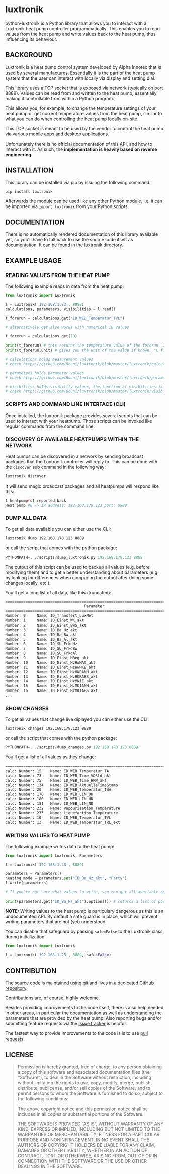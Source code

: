 # luxtronik

python-luxtronik is a Python library that allows you to interact with a
Luxtronik heat pump controller programmatically. This enables you to read
values from the heat pump and write values back to the heat pump, thus
influencing its behaviour.

## BACKGROUND

Luxtronik is a heat pump control system developed by Alpha Innotec that is used
by several manufactures. Essentially it is the part of the heat pump system
that the user can interact with locally via display and setting dial.

This library uses a TCP socket that is exposed via network (typically on port
8889). Values can be read from and written to the heat pump, essentially making
it controllable from within a Python program.

This allows you, for example, to change the temperature settings of your heat
pump or get current temperature values from the heat pump, similar to what you
can do when controlling the heat pump locally on-site.

This TCP socket is meant to be used by the vendor to control the heat pump
via various mobile apps and desktop applications.

Unfortunately there is no official documentation of this API, and how to
interact with it. As such, the **implementation is heavily based on reverse
engineering**.

## INSTALLATION

This library can be installed via pip by issuing the following command:

```shell
pip install luxtronik
```

Afterwards the module can be used like any other Python module, i.e. it can
be imported via `import luxtronik` from your Python scripts.

## DOCUMENTATION

There is no automatically rendered documentation of this library available yet,
so you'll have to fall back to use the source code itself as documentation. It
can be found in the [luxtronik](luxtronik/) directory.

## EXAMPLE USAGE

### READING VALUES FROM THE HEAT PUMP

The following example reads in data from the heat pump:

```python
from luxtronik import Luxtronik

l = Luxtronik('192.168.1.23', 8889)
calculations, parameters, visibilities = l.read()

t_forerun = calculations.get("ID_WEB_Temperatur_TVL")

# alternatively get also works with numerical ID values

t_forerun = calculations.get(10)

print(t_forerun) # this returns the temperature value of the forerun, 22.7 for example
print(t_forerun.unit) # gives you the unit of the value if known, °C for example

# calculations holds measurement values
# check https://github.com/Bouni/luxtronik/blob/master/luxtronik/calculations.py for values you might need

# parameters holds parameter values
# check https://github.com/Bouni/luxtronik/blob/master/luxtronik/parameters.py for values you might need

# visibilitys holds visibility values, the function of visibilities is not clear at this point
# check https://github.com/Bouni/luxtronik/blob/master/luxtronik/visibilities.py for values you might need
```

### SCRIPTS AND COMMAND LINE INTERFACE (CLI)

Once installed, the luxtronik package provides several scripts that can be used
to interact with your heatpump. Those scripts can be invoked like regular
commands from the command line.

### DISCOVERY OF AVAILABLE HEATPUMPS WITHIN THE NETWORK

Heat pumps can be discovered in a network by sending broadcast packages that the Luxtronik controller will reply to. This can be done with the `discover` sub command in the following way:

```sh
luxtronik discover
```

It will send magic broadcast packages and all heatpumps will respond like this:

```sh
1 heatpump(s) reported back                                                                                                                                                                                      │
Heat pump #0 -> IP address: 192.168.178.123 port: 8889
```

### DUMP ALL DATA

To get all data available you can either use the CLI:

```sh
luxtronik dump 192.168.178.123 8889
```

or call the script that comes with the python package:

```python
PYTHONPATH=. ./scripts/dump_luxtronik.py 192.168.178.123 8889
```

The output of this script can be used to backup all values (e.g. before
modifying them) and to get a better understanding about parameters (e.g. by
looking for differences when comparing the output after doing some changes
locally, etc.).

You'll get a long list of all data, like this (truncated):

```txt
================================================================================                                                                                                                                 │
                                   Parameter                                                                                                                                                                     │
================================================================================                                                                                                                                 │
Number: 0     Name: ID_Transfert_LuxNet                                          Type: Unknown              Value: 0                                                                                             │
Number: 1     Name: ID_Einst_WK_akt                                              Type: Celsius              Value: 1.0                                                                                           │
Number: 2     Name: ID_Einst_BWS_akt                                             Type: Celsius              Value: 50.0                                                                                          │
Number: 3     Name: ID_Ba_Hz_akt                                                 Type: HeatingMode          Value: Off                                                                                           │
Number: 4     Name: ID_Ba_Bw_akt                                                 Type: HotWaterMode         Value: Automatic                                                                                     │
Number: 5     Name: ID_Ba_Al_akt                                                 Type: Unknown              Value: 4                                                                                             │
Number: 6     Name: ID_SU_FrkdHz                                                 Type: Unknown              Value: 1167609600                                                                                    │
Number: 7     Name: ID_SU_FrkdBw                                                 Type: Unknown              Value: 1167609600                                                                                    │
Number: 8     Name: ID_SU_FrkdAl                                                 Type: Unknown              Value: 0                                                                                             │
Number: 9     Name: ID_Einst_HReg_akt                                            Type: Unknown              Value: 0                                                                                             │
Number: 10    Name: ID_Einst_HzHwMAt_akt                                         Type: Unknown              Value: -200                                                                                          │
Number: 11    Name: ID_Einst_HzHwHKE_akt                                         Type: Celsius              Value: 33.0                                                                                          │
Number: 12    Name: ID_Einst_HzHKRANH_akt                                        Type: Celsius              Value: 22.0                                                                                          │
Number: 13    Name: ID_Einst_HzHKRABS_akt                                        Type: Celsius              Value: 0.0                                                                                           │
Number: 14    Name: ID_Einst_HzMK1E_akt                                          Type: Unknown              Value: 330                                                                                           │
Number: 15    Name: ID_Einst_HzMK1ANH_akt                                        Type: Unknown              Value: 220                                                                                           │
Number: 16    Name: ID_Einst_HzMK1ABS_akt                                        Type: Unknown              Value: 0
...
```

### SHOW CHANGES

To get all values that change live diplayed you can either use the CLI:

```sh
luxtronik changes 192.168.178.123 8889
```

or call the script that comes with the python package:

```python
PYTHONPATH=. ./scripts/dump_changes.py 192.168.178.123 8889
```

You'll get a list of all values as they change:

```txt
================================================================================                                                                                                                                 │
calc: Number: 15    Name: ID_WEB_Temperatur_TA                                         Value: 27.2 -> 27.0                                                                                                       │
calc: Number: 73    Name: ID_WEB_Time_VDStd_akt                                        Value: 47189 -> 47192                                                                                                     │
calc: Number: 75    Name: ID_WEB_Time_HRW_akt                                          Value: 353732 -> 353735                                                                                                   │
calc: Number: 134   Name: ID_WEB_AktuelleTimeStamp                                     Value: 2023-07-12 11:47:43 -> 2023-07-12 11:47:46                                                                         │
calc: Number: 20    Name: ID_WEB_Temperatur_TWA                                        Value: 24.8 -> reverted                                                                                                   │
calc: Number: 178   Name: ID_WEB_LIN_UH                                                Value: 3.1 -> reverted                                                                                                    │
calc: Number: 180   Name: ID_WEB_LIN_HD                                                Value: 15.46 -> reverted                                                                                                  │
calc: Number: 181   Name: ID_WEB_LIN_ND                                                Value: 15.67 -> reverted                                                                                                  │
calc: Number: 232   Name: Vapourisation_Temperature                                    Value: 25.2 -> reverted                                                                                                   │
calc: Number: 233   Name: Liquefaction_Temperature                                     Value: 24.8 -> reverted                                                                                                   │
calc: Number: 10    Name: ID_WEB_Temperatur_TVL                                        Value: 32.7 -> 32.8                                                                                                       │
calc: Number: 13    Name: ID_WEB_Temperatur_TRL_ext                                    Value: 26.2 -> 26.1
```

### WRITING VALUES TO HEAT PUMP

The following example writes data to the heat pump:

```python
from luxtronik import Luxtronik, Parameters

l = Luxtronik('192.168.1.23', 8889)

parameters = Parameters()
heating_mode = parameters.set("ID_Ba_Hz_akt", "Party")
l.write(parameters)

# If you're not sure what values to write, you can get all available options:

print(parameters.get("ID_Ba_Hz_akt").options()) # returns a list of possible values to write, ['Automatic', 'Second heatsource', 'Party', 'Holidays', 'Off'] for example
```

**NOTE:** Writing values to the heat pump is particulary dangerous as this is
an undocumented API. By default a safe guard is in place, which will prevent
writing parameters that are not (yet) understood.

You can disable that safeguard by passing `safe=False` to the Luxtronik class
during initialization:

```python
from luxtronik import Luxtronik

l = Luxtronik('192.168.1.23', 8889, safe=False)
```

## CONTRIBUTION

The source code is maintained using git and lives in a dedicated
[GitHub repository][github-repo].

Contributions are, of course, highly welcome.

Besides providing improvements to the code itself, there is also help needed in
other areas, in particular the documentation as well as understanding the
parameters that are provided by the heat pump. Also reporting bugs and/or
submitting feature requests via the [issue tracker][issue-tracker] is helpful.

The fastest way to provide improvements to the code is is to use
[pull requests][pull-request-doc].

## LICENSE

> Permission is hereby granted, free of charge, to any person obtaining a
> copy of this software and associated documentation files (the “Software”),
> to deal in the Software without restriction, including without limitation
> the rights to use, copy, modify, merge, publish, distribute, sublicense,
> and/or sell copies of the Software, and to permit persons to whom the
> Software is furnished to do so, subject to the following conditions:
>
> The above copyright notice and this permission notice shall be included in
> all copies or substantial portions of the Software.
>
> THE SOFTWARE IS PROVIDED “AS IS”, WITHOUT WARRANTY OF ANY KIND, EXPRESS OR
> IMPLIED, INCLUDING BUT NOT LIMITED TO THE WARRANTIES OF MERCHANTABILITY,
> FITNESS FOR A PARTICULAR PURPOSE AND NONINFRINGEMENT. IN NO EVENT SHALL
> THE AUTHORS OR COPYRIGHT HOLDERS BE LIABLE FOR ANY CLAIM, DAMAGES OR OTHER
> LIABILITY, WHETHER IN AN ACTION OF CONTRACT, TORT OR OTHERWISE, ARISING
> FROM, OUT OF OR IN CONNECTION WITH THE SOFTWARE OR THE USE OR OTHER
> DEALINGS IN THE SOFTWARE.

[github-repo]: https://github.com/Bouni/python-luxtronik
[issue-tracker]: https://github.com/Bouni/python-luxtronik/issues
[pull-request-doc]: https://docs.github.com/articles/about-pull-requests
